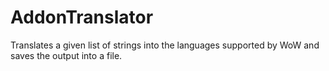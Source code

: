 # AddonTranslator
Translates a given list of strings into the languages supported by WoW and saves the output into a file.
